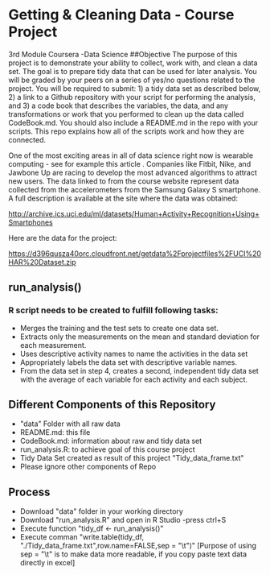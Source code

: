 # Getting & Cleaning Data - Course Project
3rd Module Coursera -Data Science
##Objective
The purpose of this project is to demonstrate your ability to collect, work with, and clean a data set. The goal is to prepare tidy data that can be used for later analysis. You will be graded by your peers on a series of yes/no questions related to the project. You will be required to submit: 1) a tidy data set as described below, 2) a link to a Github repository with your script for performing the analysis, and 3) a code book that describes the variables, the data, and any transformations or work that you performed to clean up the data called CodeBook.md. You should also include a README.md in the repo with your scripts. This repo explains how all of the scripts work and how they are connected.  

One of the most exciting areas in all of data science right now is wearable computing - see for example this article . Companies like Fitbit, Nike, and Jawbone Up are racing to develop the most advanced algorithms to attract new users. The data linked to from the course website represent data collected from the accelerometers from the Samsung Galaxy S smartphone. A full description is available at the site where the data was obtained: 

http://archive.ics.uci.edu/ml/datasets/Human+Activity+Recognition+Using+Smartphones 

Here are the data for the project: 

https://d396qusza40orc.cloudfront.net/getdata%2Fprojectfiles%2FUCI%20HAR%20Dataset.zip 


## run_analysis()
### R script needs to be created to fulfill following tasks:
* Merges the training and the test sets to create one data set.
* Extracts only the measurements on the mean and standard deviation for each measurement.
* Uses descriptive activity names to name the activities in the data set
* Appropriately labels the data set with descriptive variable names.
* From the data set in step 4, creates a second, independent tidy data set with the average of each variable for each activity and each subject.

## Different Components of this Repository
* "data" Folder with all raw data
* README.md: this file
* CodeBook.md: information about raw and tidy data set
* run_analysis.R: to achieve goal of this course project
* Tidy Data Set created as result of this project "Tidy_data_frame.txt"
* Please ignore other components of Repo

## Process
* Download "data" folder in your working directory
* Download "run_analysis.R" and open in R Studio -press ctrl+S
* Execute function "tidy_df <- run_analysis()"
* Execute comman "write.table(tidy_df, "./Tidy_data_frame.txt",row.name=FALSE,sep = "\t")" [Purpose of using sep = "\t" is to make data more readable, if you copy paste text data directly in excel]

